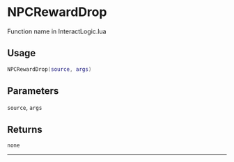 # NPCRewardDrop
Function name in InteractLogic.lua
## Usage
```lua
NPCRewardDrop(source, args)
```
## Parameters
`source`, `args`
## Returns
`none`

---